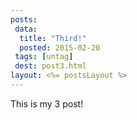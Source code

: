 ```yaml
---
posts:
 data:
  title: "Third!"
  posted: 2015-02-20
 tags: [untag]
 dest: post3.html
layout: <%= postsLayout %>
---
```


This is my 3 post!